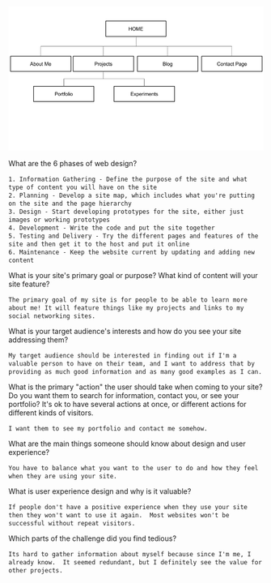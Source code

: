 ![SiteMap](week-2/imgs/site-map.png)

What are the 6 phases of web design?

    1. Information Gathering - Define the purpose of the site and what type of content you will have on the site
    2. Planning - Develop a site map, which includes what you're putting on the site and the page hierarchy
    3. Design - Start developing prototypes for the site, either just images or working prototypes
    4. Development - Write the code and put the site together
    5. Testing and Delivery - Try the different pages and features of the site and then get it to the host and put it online
    6. Maintenance - Keep the website current by updating and adding new content
    
What is your site's primary goal or purpose? What kind of content will your site feature?

    The primary goal of my site is for people to be able to learn more about me! It will feature things like my projects and links to my social networking sites.

What is your target audience's interests and how do you see your site addressing them?

    My target audience should be interested in finding out if I'm a valuable person to have on their team, and I want to address that by providing as much good information and as many good examples as I can.

What is the primary "action" the user should take when coming to your site? Do you want them to search for information, contact you, or see your portfolio? It's ok to have several actions at once, or different actions for different kinds of visitors.

    I want them to see my portfolio and contact me somehow.

What are the main things someone should know about design and user experience?

    You have to balance what you want to the user to do and how they feel when they are using your site.

What is user experience design and why is it valuable? 

    If people don't have a positive experience when they use your site then they won't want to use it again.  Most websites won't be successful without repeat visitors.

Which parts of the challenge did you find tedious?

    Its hard to gather information about myself because since I'm me, I already know.  It seemed redundant, but I definitely see the value for other projects.